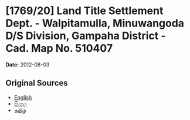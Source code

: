 # [1769/20] Land Title Settlement Dept. - Walpitamulla, Minuwangoda D/S Division, Gampaha District - Cad. Map No. 510407

**Date:** 2012-08-03

## Original Sources

- [English](https://documents.gov.lk/view/extra-gazettes/2012/8/1769-20_E.pdf)
- [සිංහල](https://documents.gov.lk/view/extra-gazettes/2012/8/1769-20_S.pdf)
- [தமிழ்](https://documents.gov.lk/view/extra-gazettes/2012/8/1769-20_T.pdf)
